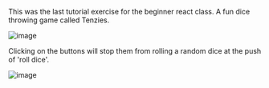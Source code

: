 This was the last tutorial exercise for the beginner react class. A fun dice throwing game called Tenzies.

![image](https://github.com/user-attachments/assets/2f0f64b6-d68c-4b5d-ab61-782fe66a9515)

Clicking on the buttons will stop them from rolling a random dice at the push of 'roll dice'.

![image](https://github.com/user-attachments/assets/b1c50b93-20a6-4c09-8ea3-63f16078aff2)

